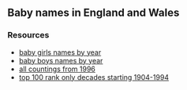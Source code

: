 ## Baby names in England and Wales

### Resources
- [baby girls names by year](https://www.ons.gov.uk/peoplepopulationandcommunity/birthsdeathsandmarriages/livebirths/datasets/babynamesenglandandwalesbabynamesstatisticsgirls)
- [baby boys names by year](https://www.ons.gov.uk/peoplepopulationandcommunity/birthsdeathsandmarriages/livebirths/datasets/babynamesenglandandwalesbabynamesstatisticsboys)
- [all countings from 1996](https://www.ons.gov.uk/peoplepopulationandcommunity/birthsdeathsandmarriages/livebirths/datasets/babynamesinenglandandwalesfrom1996) 
- [top 100 rank only decades starting 1904-1994](https://www.ons.gov.uk/file?uri=/peoplepopulationandcommunity/birthsdeathsandmarriages/livebirths/datasets/babynamesenglandandwalestop100babynameshistoricaldata/19041994/historicname_tcm77-254032.xls)
